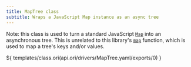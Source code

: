 ```yaml
---
title: MapTree class
subtitle: Wraps a JavaScript Map instance as an async tree
---
```


Note: this class is used to turn a standard JavaScript [`Map`](https://developer.mozilla.org/en-US/docs/Web/JavaScript/Reference/Global_Objects/Map) into an asynchronous tree. This is unrelated to this library's [`map`](map.html) function, which is used to map a tree's keys and/or values.

${ templates/class.ori(api.ori/drivers/MapTree.yaml/exports/0) }
